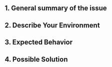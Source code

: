 ## 1. General summary of the issue

## 2. Describe Your Environment

## 3. Expected Behavior

## 4. Possible Solution
